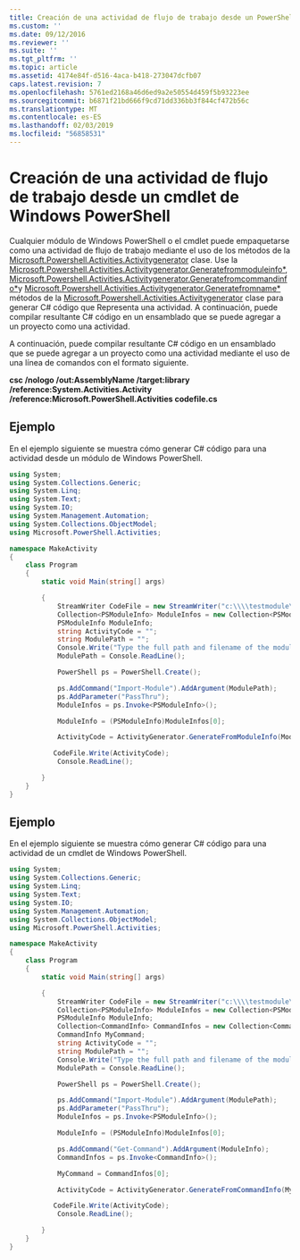 ```yaml
---
title: Creación de una actividad de flujo de trabajo desde un PowerShell Cmdlet de Windows | Microsoft Docs
ms.custom: ''
ms.date: 09/12/2016
ms.reviewer: ''
ms.suite: ''
ms.tgt_pltfrm: ''
ms.topic: article
ms.assetid: 4174e84f-d516-4aca-b418-273047dcfb07
caps.latest.revision: 7
ms.openlocfilehash: 5761ed2168a46d6ed9a2e50554d459f5b93223ee
ms.sourcegitcommit: b6871f21bd666f9cd71dd336bb3f844cf472b56c
ms.translationtype: MT
ms.contentlocale: es-ES
ms.lasthandoff: 02/03/2019
ms.locfileid: "56858531"
---
```

# <a name="creating-a-workflow-activity-from-a-windows-powershell-cmdlet"></a>Creación de una actividad de flujo de trabajo desde un cmdlet de Windows PowerShell

Cualquier módulo de Windows PowerShell o el cmdlet puede empaquetarse como una actividad de flujo de trabajo mediante el uso de los métodos de la [Microsoft.Powershell.Activities.Activitygenerator](/dotnet/api/Microsoft.PowerShell.Activities.ActivityGenerator) clase. Use la [Microsoft.Powershell.Activities.Activitygenerator.Generatefrommoduleinfo*](/dotnet/api/Microsoft.PowerShell.Activities.ActivityGenerator.GenerateFromModuleInfo), [Microsoft.Powershell.Activities.Activitygenerator.Generatefromcommandinfo*](/dotnet/api/Microsoft.PowerShell.Activities.ActivityGenerator.GenerateFromCommandInfo)y [Microsoft.Powershell.Activities.Activitygenerator.Generatefromname*](/dotnet/api/Microsoft.PowerShell.Activities.ActivityGenerator.GenerateFromName) métodos de la [Microsoft.Powershell.Activities.Activitygenerator](/dotnet/api/Microsoft.PowerShell.Activities.ActivityGenerator) clase para generar C# código que Representa una actividad. A continuación, puede compilar resultante C# código en un ensamblado que se puede agregar a un proyecto como una actividad.

A continuación, puede compilar resultante C# código en un ensamblado que se puede agregar a un proyecto como una actividad mediante el uso de una línea de comandos con el formato siguiente.

**csc /nologo /out:AssemblyName /target:library /reference:System.Activities.Activity /reference:Microsoft.PowerShell.Activities codefile.cs**

## <a name="example"></a>Ejemplo

En el ejemplo siguiente se muestra cómo generar C# código para una actividad desde un módulo de Windows PowerShell.

```csharp
using System;
using System.Collections.Generic;
using System.Linq;
using System.Text;
using System.IO;
using System.Management.Automation;
using System.Collections.ObjectModel;
using Microsoft.PowerShell.Activities;

namespace MakeActivity
{
    class Program
    {
        static void Main(string[] args)

        {
            StreamWriter CodeFile = new StreamWriter("c:\\\\testmodule\\codefile.cs");
            Collection<PSModuleInfo> ModuleInfos = new Collection<PSModuleInfo> { };
            PSModuleInfo ModuleInfo;
            string ActivityCode = "";
            string ModulePath = "";
            Console.Write("Type the full path and filename of the module to process:");
            ModulePath = Console.ReadLine();

            PowerShell ps = PowerShell.Create();

            ps.AddCommand("Import-Module").AddArgument(ModulePath);
            ps.AddParameter("PassThru");
            ModuleInfos = ps.Invoke<PSModuleInfo>();

            ModuleInfo = (PSModuleInfo)ModuleInfos[0];

            ActivityCode = ActivityGenerator.GenerateFromModuleInfo(ModuleInfo, "MyNamespace").First<String>();

           CodeFile.Write(ActivityCode);
            Console.ReadLine();

        }
    }
}

```

## <a name="example"></a>Ejemplo

En el ejemplo siguiente se muestra cómo generar C# código para una actividad de un cmdlet de Windows PowerShell.

```csharp
using System;
using System.Collections.Generic;
using System.Linq;
using System.Text;
using System.IO;
using System.Management.Automation;
using System.Collections.ObjectModel;
using Microsoft.PowerShell.Activities;

namespace MakeActivity
{
    class Program
    {
        static void Main(string[] args)

        {
            StreamWriter CodeFile = new StreamWriter("c:\\\\testmodule\\codefile.cs");
            Collection<PSModuleInfo> ModuleInfos = new Collection<PSModuleInfo> { };
            PSModuleInfo ModuleInfo;
            Collection<CommandInfo> CommandInfos = new Collection<CommandInfo> { };
            CommandInfo MyCommand;
            string ActivityCode = "";
            string ModulePath = "";
            Console.Write("Type the full path and filename of the module to process:");
            ModulePath = Console.ReadLine();

            PowerShell ps = PowerShell.Create();

            ps.AddCommand("Import-Module").AddArgument(ModulePath);
            ps.AddParameter("PassThru");
            ModuleInfos = ps.Invoke<PSModuleInfo>();

            ModuleInfo = (PSModuleInfo)ModuleInfos[0];

            ps.AddCommand("Get-Command").AddArgument(ModuleInfo);
            CommandInfos = ps.Invoke<CommandInfo>();

            MyCommand = CommandInfos[0];

            ActivityCode = ActivityGenerator.GenerateFromCommandInfo(MyCommand, "MyNamespace");

           CodeFile.Write(ActivityCode);
            Console.ReadLine();

        }
    }
}

```